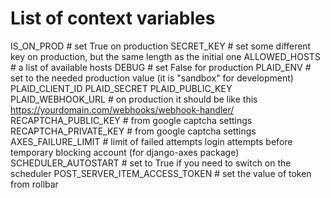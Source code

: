 # List of context variables
IS_ON_PROD  # set True on production
SECRET_KEY  # set some different key on production, but the same length as the initial one
ALLOWED_HOSTS  # a list of available hosts
DEBUG  # set False for production
PLAID_ENV  # set to the needed production value (it is "sandbox" for development)
PLAID_CLIENT_ID
PLAID_SECRET
PLAID_PUBLIC_KEY
PLAID_WEBHOOK_URL  # on production it should be like this https://yourdomain.com/webhooks/webhook-handler/
RECAPTCHA_PUBLIC_KEY  # from google captcha settings
RECAPTCHA_PRIVATE_KEY  # from google captcha settings
AXES_FAILURE_LIMIT  # limit of failed attempts login attempts before temporary blocking account (for django-axes package)
SCHEDULER_AUTOSTART  # set to True if you need to switch on the scheduler
POST_SERVER_ITEM_ACCESS_TOKEN  # set the value of token from rollbar
